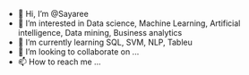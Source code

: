 - 👋 Hi, I’m @Sayaree
- 👀 I’m interested in Data science, Machine Learning, Artificial intelligence, Data mining, Business analytics
- 🌱 I’m currently learning SQL, SVM, NLP, Tableu
- 💞️ I’m looking to collaborate on ...
- 📫 How to reach me ...

<!---
Sayaree/Sayaree is a ✨ special ✨ repository because its `README.md` (this file) appears on your GitHub profile.
You can click the Preview link to take a look at your changes.
--->
